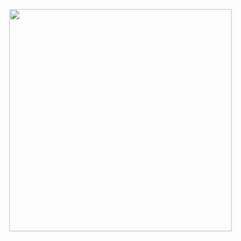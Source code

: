 <img src="https://cdn.discordapp.com/attachments/976454915939532800/1131402952872038400/ken-removebg-preview.png" min-width="400px" max-width="600px" width="400px" align="right">

